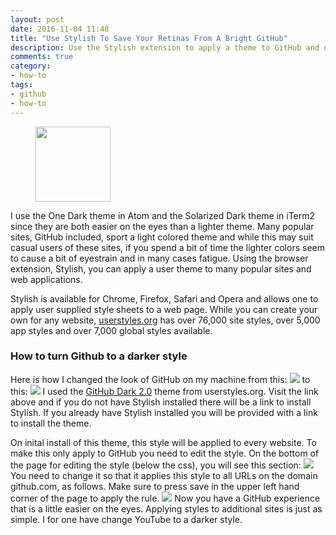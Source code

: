 ```yaml
---
layout: post
date: 2016-11-04 11:48
title: "Use Stylish To Save Your Retinas From A Bright GitHub"
description: Use the Stylish extension to apply a theme to GitHub and other sites.
comments: true
category:
- how-to
tags:
- github
- how-to
---
```

<figure class="alignleft">
	<img src="{{ site.image }}light_to_dark.png" width="120"/>
</figure>
I use the One Dark theme in Atom and the Solarized Dark theme in iTerm2 since they
are both easier on the eyes than a lighter theme. Many popular sites, GitHub included,
sport a light colored theme and while this may suit casual users of these sites, if
you spend a bit of time the lighter colors seem to cause a bit of eyestrain and in
many cases fatigue. Using the browser extension, Stylish, you can apply a user theme
to many popular sites and web applications.

Stylish is available for Chrome, Firefox, Safari and Opera and allows one to apply
user supplied style sheets to a web page. While you can create your own for any
website, [userstyles.org](http://userstyles.org) has over 76,000 site styles, over
5,000 app styles and over 7,000 global styles available.

### How to turn Github to a darker style
Here is how I changed the look of GitHub on my machine from this:
<img src="{{ site.image }}github_before.jpg" />
to this:
<img src="{{ site.image }}github_after.jpg" />
I used the [GitHub Dark 2.0](https://userstyles.org/styles/128271/github-dark-2-0)
theme from userstyles.org. Visit the link above and if you do not have Stylish installed
there will be a link to install Stylish. If you already have Stylish installed you
will be provided with a link to install the theme.

On inital install of this theme, this style will be applied to every website.  To
make this only apply to GitHub you need to edit the style. On the bottom of the
page for editing the style (below the css), you will see this section:
<img src="{{ site.image }}stylish_before.jpg" />
You need to change it so that it applies this style to all URLs on the domain github.com,
as follows.  Make sure to press save in the upper left hand corner of the page to apply
the rule.
<img src="{{ site.image }}stylish_after.jpg" />
Now you have a GitHub experience that is a little easier on the eyes.  Applying
styles to additional sites is just as simple.  I for one have change YouTube to a
darker style.
